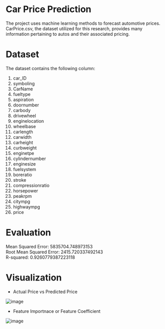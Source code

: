 # Car Price Prediction
The project uses machine learning methods to forecast automotive prices. CarPrice.csv, the dataset utilized for this research, provides many information pertaining to autos and their associated pricing.

# Dataset
The dataset contains the following column:
1. car_ID
2. symboling
3. CarName
4. fueltype
5. aspiration
6. doornumber
7. carbody
8. drivewheel
9. enginelocation
10. wheelbase
11. carlength
12. carwidth
13. carheight
14. curbweight
15. enginetpe
16. cylindernumber
17. enginesize
18. fuelsystem
19. boreratio
20. stroke
21. compressionratio
22. horsepower
23. peakrpm
24. citympg
25. highwaympg
26. price

# Evaluation
Mean Squared Error: 5835704.748973153  
Root Mean Squared Error: 2415.720337492143  
R-squared: 0.9260779387223118

# Visualization
* Actual Price vs Predicted Price

![image](https://github.com/Sampreet-cell/Oasis-Infobyte/assets/116565203/cd596e66-c809-4c97-b93e-8c98f4a6d465)

* Feature Importnace or Feature Coefficient

![image](https://github.com/Sampreet-cell/Oasis-Infobyte/assets/116565203/a730116a-3bc4-46a9-97f0-1a0e770b21f6)

